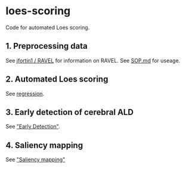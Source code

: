 # loes-scoring
Code for automated Loes scoring.

## 1. Preprocessing data

See [jfortin1 / RAVEL](https://github.com/Jfortin1/RAVEL) for information on RAVEL.
See [SOP.md](doc/SOP/SOP.md) for useage.

## 2. Automated Loes scoring
See [regression](/doc/regression.md).

## 3. Early detection of cerebral ALD
See ["Early Detection"](/doc/early_detection.md).

## 4. Saliency mapping
See ["Saliency mapping"](/doc/saliency_mapping.md)
